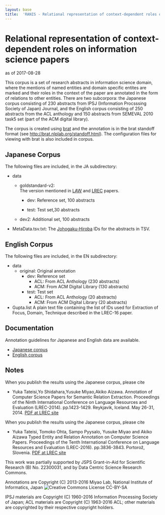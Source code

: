```yaml
---
layout: base
title:  'RANIS - Relational representation of context-dependent roles on information science papers'
---
```


# Relational representation of context-dependent roles on information science papers

as of 2017-08-28

This corpus is a set of research abstracts in information science domain, where the mentions of named entities and domain specific entites are marked and their roles in the context of the paper are annotated in the form of relations to other entities.
There are two subcorpora: the Japanese corpus consisting of 230 abstracts from IPSJ (Information Procsssing Society of Japan) Journal, and the English corpus consisting of 250 abstracts from the ACL anthology and 150 abstracts from SEMEVAL 2010 task5 set (part of the ACM digital library).

The corpus is created using [brat](http://brat.nlplab.org/) and the annotation is in the brat standoff format (see <http://brat.nlplab.org/standoff.html>). The configuration files for viewing with brat is also included in corpus.  

## Japanese Corpus

The following files are included, in the JA subdirectory:

* data
    * goldstandard-v2:    
    The version mentioned in [LAW](https://aclweb.org/anthology/W/W13/W13-2318.pdf) and [LREC](http://www.lrec-conf.org/proceedings/lrec2014/pdf/461_Paper.pdf) papers.

        * dev:
	      Reference set, 100 abstracts

        * test: Test set,30 abstracts

    * dev2: Additional set, 100 abstracts

* MetaData.tsv.txt:
	The [Johogaku-Hiroba](https://ipsj.ixsq.nii.ac.jp/) IDs for the abstracts in TSV.

## English Corpus

The following files are included, in the EN subdirectory:

* data
    * original: Original annotation
        * dev: Reference set
            * ACL: From ACL Anthology (230 abstracts)
            * ACM: From ACM Digital Library (130 abstracts)
        * test: Test set
            * ACL: From ACL Anthology (20 abstracts)
            * ACM: From ACM Digital Library (20 abstracts)
* Gupta.list
	A plain text file containing the list of IDs used for Extraction of Focus, Domain, Technique described in the LREC-16 paper.

## Documentation

Annotation guidelines for Japanese and English data are available.

* [Japanese corpus](http://mynlp.github.io/ranis/EN/)
* [English corpus](http://mynlp.github.io/ranis/JA/manual.pdf)

## Notes

When you publish the results using the Japanese corpus, please cite

* Yuka Tateisi,Yo Shidahara,Yusuke Miyao,Akiko Aizawa.
  Annotation of Computer Science Papers for Semantic Relation Extraction.
  Proceedings of the Ninth International Conference on Language Resources and Evaluation (LREC-2014).
  pp.1423-1429.
  Reykjavik, Iceland.
  May 26-31, 2014. [PDF at LREC site](http://www.lrec-conf.org/proceedings/lrec2014/pdf/461_Paper.pdf)

When you publish the results using the Japanese corpus, please cite
* Yuka Tateisi, Tomoko Ohta, Sampo Pyysalo, Yusuke Miyao and Akiko Aizawa
  Typed Entity and Relation Annotation on Computer Science Papers.
  Proceedings of the Tenth International Conference on Language Resources and Evaluation (LREC-2016).
  pp.3836-3843.
  Portorož, Slovenia.
  [PDF at LREC site](http://www.lrec-conf.org/proceedings/lrec2016/pdf/784_Paper.pdf)

This work was partially supported by JSPS Grant-in-Aid for Scientific Research (B) No. 22300031, and by Data Centric Science Research Commons.

Annotations are Copyright (C) 2013-2016 Miyao Lab, National Institute of Informatics, Japan
![Creative Commons License CC-BY-SA](https://i.creativecommons.org/l/by-sa/4.0/80x15.png)

IPSJ materials are Copyright (C) 1960-2016 Information Processing Society of Japan; ACL materials are Copyright (C) 1963-2016 ACL; other materials are copyrighted by their respective copyright holders. 


